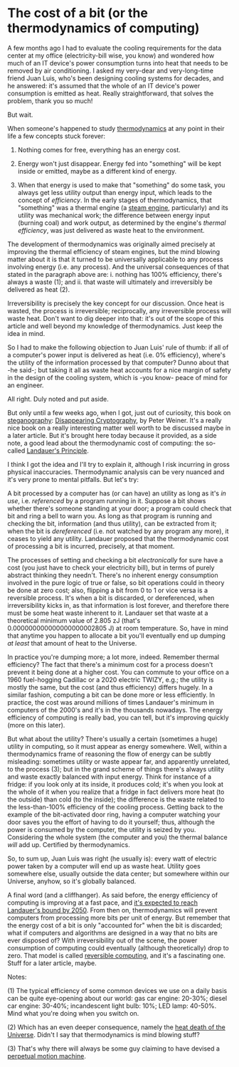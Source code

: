 # The cost of a bit (or the thermodynamics of computing)

A few months ago I had to evaluate the cooling requirements for the data center at my office (electricity-bill wise, you know) and wondered how much of an IT device's power consumption turns into heat that needs to be removed by air conditioning. I asked my very-dear and very-long-time friend Juan Luis, who's been designing cooling systems for decades, and he answered: it's assumed that the whole of an IT device's power consumption is emitted as heat. Really straightforward, that solves the problem, thank you so much!

But wait. 

When someone's happened to study [thermodynamics](https://en.wikipedia.org/wiki/Thermodynamics) at any point in their life a few concepts stuck forever:

1. Nothing comes for free, everything has an energy cost.

2. Energy won't just disappear. Energy fed into "something" will be kept inside or emitted, maybe as a different kind of energy.

3. When that energy is used to make that "something" do some task, you always get less utility output than energy input, which leads to the concept of _efficiency_. In the early stages of thermodynamics, that "something" was a thermal engine (a [steam engine](https://en.wikipedia.org/wiki/Steam_engine), particularly) and its utility was mechanical work; the difference between energy input (burning coal) and work output, as determined by the engine's _thermal efficiency_, was just delivered as waste heat to the environment. 

The development of thermodynamics was originally aimed precisely at improving the thermal efficiency of steam engines, but the mind blowing matter about it is that it turned to be universally applicable to any process involving energy (i.e. any process). And the universal consequences of that stated in the paragraph above are: i. nothing has 100% efficiency, there's always a waste (1); and ii. that waste will ultimately and irreversibly be delivered as heat (2). 

Irreversibility is precisely the key concept for our discussion. Once heat is wasted, the process is irreversible; reciprocally, any irreversible process will waste heat. Don't want to dig deeper into that: it's out of the scope of this article and well beyond my knowledge of thermodynamics. Just keep the idea in mind.

So I had to make the following objection to Juan Luis' rule of thumb: if all of a computer's power input is delivered as heat (i.e. 0% efficiency), where's the utility of the information processed by that computer? Dunno about that -he said-; but taking it all as waste heat accounts for a nice margin of safety in the design of the cooling system, which is -you know- peace of mind for an engineer.

All right. Duly noted and put aside.

But only until a few weeks ago, when I got, just out of curiosity, this book on [steganography](https://en.wikipedia.org/wiki/Steganography): [Disappearing Cryptography](https://dl.acm.org/doi/book/10.5555/1523275), by Peter Weiner. It's a really nice book on a really interesting matter well worth to be discussed maybe in a later article. But it's brought here today because it provided, as a side note, a good lead about the thermodynamic cost of computing: the so-called [Landauer's Principle](https://en.wikipedia.org/wiki/Landauer%27s_principle).

I think I got the idea and I'll try to explain it, although I risk incurring in gross physical inaccuracies. Thermodynamic analysis can be very nuanced and it's very prone to mental pitfalls. But let's try:

A bit processed by a computer has (or can have) an utility as long as it's _in use_, i.e. _referenced_ by a program running in it. Suppose a bit shows whether there's someone standing at your door; a program could check that bit and ring a bell to warn you. As long as that program is running and checking the bit, information (and thus utility), can be extracted from it; when the bit is _dereferenced_ (i.e. not watched by any program any more), it ceases to yield any utility. Landauer proposed that the thermodynamic cost of processing a bit is incurred, precisely, at that moment. 

The processes of setting and checking a bit _electronically_ for sure have a cost (you just have to check your electricity bill), but in terms of purely abstract thinking they needn't. There's no inherent energy consumption involved in the pure logic of true or false, so bit operations could in theory be done at zero cost; also, flipping a bit from 0 to 1 or vice versa is a reversible process. It's when a bit is discarded, or dereferenced, when irreversibility kicks in, as that information is lost forever, and therefore there must be some heat waste inherent to it. Landauer set that waste at a theoretical minimum value of 2.805 zJ (that's 0.000000000000000000002805 J) at room temperature. So, have in mind that anytime you happen to allocate a bit you'll eventually end up dumping _at least_ that amount of heat to the Universe.

In practice you're dumping more; a lot more, indeed. Remember thermal efficiency? The fact that there's a minimum cost for a process doesn't prevent it being done at a higher cost. You can commute to your office on a 1960 fuel-hogging Cadillac or a 2020 electric TWIZY, e.g.; the utility is mostly the same, but the cost (and thus efficiency) differs hugely. In a similar fashion, computing a bit can be done more or less efficiently. In practice, the cost was around millions of times Landauer's minimum in computers of the 2000's and it's in the thousands nowadays. The energy efficiency of computing is really bad, you can tell, but it's improving quickly (more on this later).

But what about the utility? There's usually a certain (sometimes a huge) utility in computing, so it must appear as energy somewhere. Well, within a thermodynamics frame of reasoning the flow of energy can be subtly misleading: sometimes utility or waste appear far, and apparently unrelated, to the process (3); but in the grand scheme of things there's always utility and waste exactly balanced with input energy. Think for instance of a fridge: if you look only at its inside, it produces cold; it's when you look at the whole of it when you realize that a fridge in fact delivers more heat (to the outside) than cold (to the inside); the difference is the waste related to the less-than-100% efficiency of the cooling process. Getting back to the example of the bit-activated door ring, having a computer watching your door saves you the effort of having to do it yourself; thus, although the power is consumed by the computer, the utility is seized by you. Considering the whole system (the computer and you) the thermal balance *will* add up. Certified by thermodynamics.

So, to sum up, Juan Luis was right (he usually is): every watt of electric power taken by a computer will end up as waste heat. Utility goes somewhere else, usually outside the data center; but somewhere within our Universe, anyhow, so it's globally balanced.

A final word (and a cliffhanger). As said before, the energy efficiency of computing is improving at a fast pace, and [it's expected to reach Landauer's bound by 2050](https://en.wikipedia.org/wiki/Koomey%27s_law). From then on, thermodynamics will prevent computers from processing more bits per unit of energy. But remember that the energy cost of a bit is only "accounted for" when the bit is discarded; what if computers and algorithms are designed in a way that no bits are ever disposed of? With irreversibility out of the scene, the power consumption of computing could eventually (although theoretically) drop to zero. That model is called [reversible computing](https://en.wikipedia.org/wiki/Reversible_computing), and it's a fascinating one. Stuff for a later article, maybe.

Notes: 

(1) The typical efficiency of some common devices we use on a daily basis can be quite eye-opening about our world: gas car engine: 20-30%; diesel car engine: 30-40%; incandescent light bulb: 10%; LED lamp: 40-50%. Mind what you're doing when you switch on.

(2) Which has an even deeper consequence, namely the [heat death of the Universe](https://en.wikipedia.org/wiki/Heat_death_of_the_universe). Didn't I say that thermodynamics is mind blowing stuff?

(3) That's why there will always be some guy claiming to have devised a [perpetual motion machine](https://en.wikipedia.org/wiki/Perpetual_motion#Patents).
